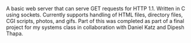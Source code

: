 A basic web server that can serve GET requests for HTTP 1.1. Written in C using sockets. Currently supports handling of HTML files, directory files, CGI scripts, photos, and gifs.
Part of this was completed as part of a final project for my systems class in collaboration with Daniel Katz and Dipesh Thapa.

